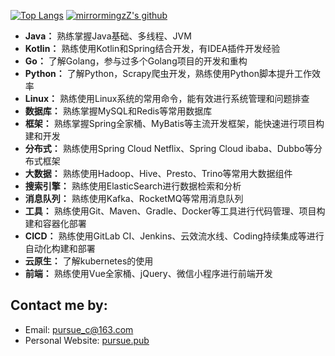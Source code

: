 <!--
**pursue-wind/pursue-wind** is a ✨ _special_ ✨ repository because its `README.md` (this file) appears on your GitHub profile.

Here are some ideas to get you started:

- 🔭 I’m currently working on ...
- 🌱 I’m currently learning ...
- 👯 I’m looking to collaborate on ...
- 🤔 I’m looking for help with ...
- 💬 Ask me about ...
- 📫 How to reach me: ...
- 😄 Pronouns: ...
- ⚡ Fun fact: ...
-->
[![Top Langs](https://github-readme-stats.vercel.app/api/top-langs/?username=pursue-wind&layout=compact&hide=HTML)](https://doc.pursue.pub)
[![mirrormingzZ's github](https://github-readme-stats.vercel.app/api?username=pursue-wind&hide=contribs,prs&count_private=true&show_icons=true)](https://doc.pursue.pub)

- **Java：** 熟练掌握Java基础、多线程、JVM
- **Kotlin：** 熟练使用Kotlin和Spring结合开发，有IDEA插件开发经验
- **Go：** 了解Golang，参与过多个Golang项目的开发和重构
- **Python：** 了解Python，Scrapy爬虫开发，熟练使用Python脚本提升工作效率
- **Linux：** 熟练使用Linux系统的常用命令，能有效进行系统管理和问题排查
- **数据库：** 熟练掌握MySQL和Redis等常用数据库
- **框架：** 熟练掌握Spring全家桶、MyBatis等主流开发框架，能快速进行项目构建和开发
- **分布式：** 熟练使用Spring Cloud Netflix、Spring Cloud ibaba、Dubbo等分布式框架
- **大数据：** 熟练使用Hadoop、Hive、Presto、Trino等常用大数据组件
- **搜索引擎：** 熟练使用ElasticSearch进行数据检索和分析
- **消息队列：** 熟练使用Kafka、RocketMQ等常用消息队列
- **工具：** 熟练使用Git、Maven、Gradle、Docker等工具进行代码管理、项目构建和容器化部署
- **CICD：** 熟练使用GitLab CI、Jenkins、云效流水线、Coding持续集成等进行自动化构建和部署
- **云原生：** 了解kubernetes的使用
- **前端：** 熟练使用Vue全家桶、jQuery、微信小程序进行前端开发
 
## Contact me by:
- Email: [pursue_c@163.com](mailto:pursue_c@163.com)
- Personal Website: [pursue.pub](https://doc.pursue.pub)
